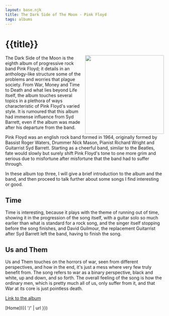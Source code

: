 ```yaml
---
layout: base.njk
title: The Dark Side of The Moon - Pink Floyd
tags: albums
---
```


# {{title}}

<img align="right" src="{{'/static/img/The_Dark_Side_of_the_Moon_Cover.png'|url}}" width="250" height="auto">

The Dark Side of the Moon is the eighth album of progressive rock band Pink Floyd; it details in an anthology-like structure some of the problems and worries that plague   society. From War, Money and Time to Death and what lies beyond Life itself, the album touches several topics in a plethora of ways characteristic of Pink Floyd's varied style. It is rumoured that this album had immense influence from Syd Barrett, even if the album was made after his departure from the band.

Pink Floyd was an english rock band formed in 1964, originally formed by Bassist Roger Waters, Drummer Nick Mason, Pianist Richard Wright and Guitarrist Syd Barrett. Starting as a cheerful band, similar to the Beatles, fate would slowly but surely shift Pink Floyd's tone to one more grim and serious due to misfortune after misfortune that the band had to suffer through. 


In these album top three, I will give a brief introduction to the album and the band, and then proceed to talk further about some songs I find interesting or good.

## Time

Time is interesting, because it plays with the theme of running out of time, showing it in the progression of the song itself, with a guitar solo so much earlier than what is standard for a rock song, and the singer itself stopping before the song finishes, and David Guilmour, the replacement Guitarrist after Syd Barrett left the band, having to finish the song. 

## Us and Them

Us and Them touches on the horrors of war, seen from different perspectives, and how in the end, it's just a mess where very few truly benefit from. The song refers to war as a binary perspective, black and white, up and down, and so forth. The overall feeling of the song is how the ordinary men, which is pretty much all of us, only suffer from it, and that War at its core is just pointless death.

<a href="https://www.youtube.com/watch?v=Hh1Xyvu68P0" target="_blank">Link to the album</a>


[Home]({{ '/' | url }})

